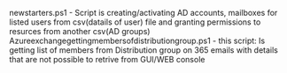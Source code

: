 newstarters.ps1 - Script is creating/activating AD accounts, mailboxes for listed users from csv(datails of user) file and granting permissions to resurces from another csv(AD groups)
Azureexchangegettingmembersofdistributiongroup.ps1 - this script: Is getting list of members from Distribution group on 365 emails with details that are not possible to retrive from GUI/WEB console
